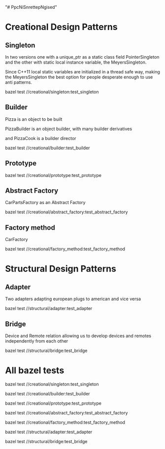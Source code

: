 "# PpcNiSnrettepNgised" 

# Creational Design Patterns
## Singleton
In two versions one with a unique_ptr as a static class field PointerSingleton 
and the other with static local instance variable, the MeyersSingleton.

Since C++11 local static variables are initialized in a thread safe way, 
making the MeyersSingleton the best option for people desperate enough to use anti patterns.

bazel test //creational/singleton:test_singleton

## Builder
Pizza is an object to be built

PizzaBuilder is an object builder, with many builder derivatives

and PizzaCook is a builder director

bazel test //creational/builder:test_builder

## Prototype

bazel test //creational/prototype:test_prototype

## Abstract Factory
CarPartsFactory as an Abstract Factory

bazel test //creational/abstract_factory:test_abstract_factory

## Factory method
CarFactory

bazel test //creational/factory_method:test_factory_method

# Structural Design Patterns
## Adapter
Two adapters adapting european plugs to american and vice versa

bazel test //structural/adapter:test_adapter

## Bridge
Device and Remote relation allowing us to develop devices and remotes independently from each other

bazel test //structural/bridge:test_bridge



# All bazel tests
bazel test //creational/singleton:test_singleton

bazel test //creational/builder:test_builder

bazel test //creational/prototype:test_prototype

bazel test //creational/abstract_factory:test_abstract_factory

bazel test //creational/factory_method:test_factory_method

bazel test //structural/adapter:test_adapter

bazel test //structural/bridge:test_bridge


